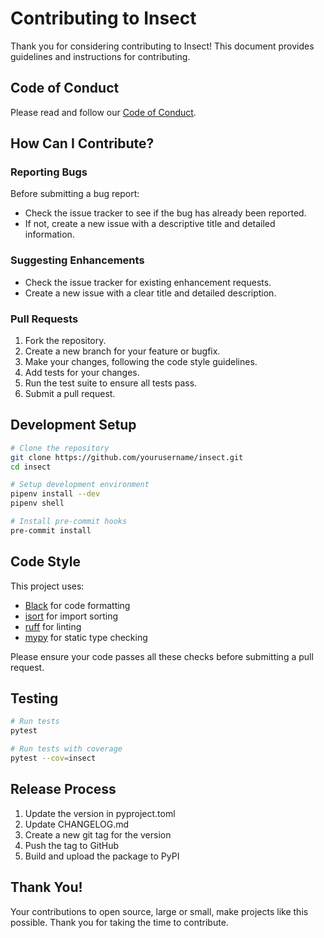 # Contributing to Insect

Thank you for considering contributing to Insect! This document provides guidelines and instructions for contributing.

## Code of Conduct

Please read and follow our [Code of Conduct](CODE_OF_CONDUCT.md).

## How Can I Contribute?

### Reporting Bugs

Before submitting a bug report:
- Check the issue tracker to see if the bug has already been reported.
- If not, create a new issue with a descriptive title and detailed information.

### Suggesting Enhancements

- Check the issue tracker for existing enhancement requests.
- Create a new issue with a clear title and detailed description.

### Pull Requests

1. Fork the repository.
2. Create a new branch for your feature or bugfix.
3. Make your changes, following the code style guidelines.
4. Add tests for your changes.
5. Run the test suite to ensure all tests pass.
6. Submit a pull request.

## Development Setup

```bash
# Clone the repository
git clone https://github.com/yourusername/insect.git
cd insect

# Setup development environment
pipenv install --dev
pipenv shell

# Install pre-commit hooks
pre-commit install
```

## Code Style

This project uses:
- [Black](https://github.com/psf/black) for code formatting
- [isort](https://github.com/PyCQA/isort) for import sorting
- [ruff](https://github.com/charliermarsh/ruff) for linting
- [mypy](https://github.com/python/mypy) for static type checking

Please ensure your code passes all these checks before submitting a pull request.

## Testing

```bash
# Run tests
pytest

# Run tests with coverage
pytest --cov=insect
```

## Release Process

1. Update the version in pyproject.toml
2. Update CHANGELOG.md
3. Create a new git tag for the version
4. Push the tag to GitHub
5. Build and upload the package to PyPI

## Thank You!

Your contributions to open source, large or small, make projects like this possible. Thank you for taking the time to contribute.

